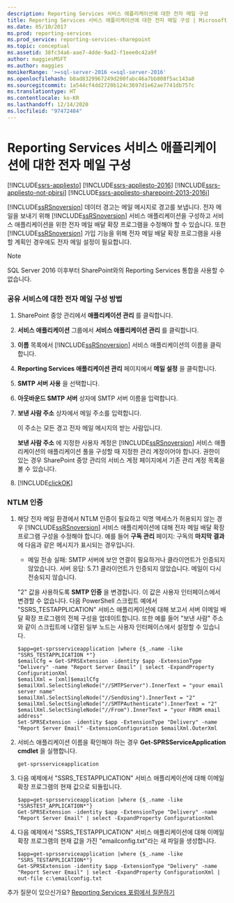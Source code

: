 ```yaml
---
description: Reporting Services 서비스 애플리케이션에 대한 전자 메일 구성
title: Reporting Services 서비스 애플리케이션에 대한 전자 메일 구성 | Microsoft Docs
ms.date: 05/10/2017
ms.prod: reporting-services
ms.prod_service: reporting-services-sharepoint
ms.topic: conceptual
ms.assetid: 38fc34a6-aae7-4dde-9ad2-f1eee0c42a9f
author: maggiesMSFT
ms.author: maggies
monikerRange: '>=sql-server-2016 <=sql-server-2016'
ms.openlocfilehash: b8ad8329967249d200fabc46a7bb808f5ac143a8
ms.sourcegitcommit: 1a544cf4dd2720b124c3697d1e62ae7741db757c
ms.translationtype: HT
ms.contentlocale: ko-KR
ms.lasthandoff: 12/14/2020
ms.locfileid: "97472484"
---
```

# <a name="configure-e-mail-for-a-reporting-services-service-application"></a>Reporting Services 서비스 애플리케이션에 대한 전자 메일 구성

[!INCLUDE[ssrs-appliesto](../../includes/ssrs-appliesto.md)] [!INCLUDE[ssrs-appliesto-2016](../../includes/ssrs-appliesto-2016.md)] [!INCLUDE[ssrs-appliesto-not-pbirsi](../../includes/ssrs-appliesto-not-pbirs.md)] [!INCLUDE[ssrs-appliesto-sharepoint-2013-2016i](../../includes/ssrs-appliesto-sharepoint-2013-2016.md)]

[!INCLUDE[ssRSnoversion](../../includes/ssrsnoversion-md.md)] 데이터 경고는 메일 메시지로 경고를 보냅니다. 전자 메일을 보내기 위해 [!INCLUDE[ssRSnoversion](../../includes/ssrsnoversion-md.md)] 서비스 애플리케이션을 구성하고 서비스 애플리케이션을 위한 전자 메일 배달 확장 프로그램을 수정해야 할 수 있습니다. 또한 [!INCLUDE[ssRSnoversion](../../includes/ssrsnoversion-md.md)] 가입 기능을 위해 전자 메일 배달 확장 프로그램을 사용할 계획인 경우에도 전자 메일 설정이 필요합니다.  

> [!NOTE]
> SQL Server 2016 이후부터 SharePoint와의 Reporting Services 통합을 사용할 수 없습니다.
  
### <a name="to-configure-e-mail-for-the-shared-service"></a>공유 서비스에 대한 전자 메일 구성 방법  
  
1.  SharePoint 중앙 관리에서 **애플리케이션 관리** 를 클릭합니다.  
  
2.  **서비스 애플리케이션** 그룹에서 **서비스 애플리케이션 관리** 를 클릭합니다.  
  
3.  **이름** 목록에서 [!INCLUDE[ssRSnoversion](../../includes/ssrsnoversion-md.md)] 서비스 애플리케이션의 이름을 클릭합니다.  
  
4.  **Reporting Services 애플리케이션 관리** 페이지에서 **메일 설정** 을 클릭합니다.  
  
5.  **SMTP 서버 사용** 을 선택합니다.  
  
6.  **아웃바운드 SMTP 서버** 상자에 SMTP 서버 이름을 입력합니다.  
  
7.  **보낸 사람 주소** 상자에서 메일 주소를 입력합니다.  
  
     이 주소는 모든 경고 전자 메일 메시지의 받는 사람입니다.  
  
     **보낸 사람 주소** 에 지정한 사용자 계정은 [!INCLUDE[ssRSnoversion](../../includes/ssrsnoversion-md.md)] 서비스 애플리케이션의 애플리케이션 풀을 구성할 때 지정한 관리 계정이어야 합니다. 권한이 있는 경우 SharePoint 중앙 관리의 서비스 계정 페이지에서 기존 관리 계정 목록을 볼 수 있습니다.  
  
8.  [!INCLUDE[clickOK](../../includes/clickok-md.md)]  
  
### <a name="ntlm-authentication"></a>NTLM 인증  
  
1.  해당 전자 메일 환경에서 NTLM 인증이 필요하고 익명 액세스가 허용되지 않는 경우 [!INCLUDE[ssRSnoversion](../../includes/ssrsnoversion-md.md)] 서비스 애플리케이션에 대해 전자 메일 배달 확장 프로그램 구성을 수정해야 합니다. 예를 들어 **구독 관리** 페이지: 구독의 **마지막 결과** 에 다음과 같은 메시지가 표시되는 경우입니다.  
  
    -   메일 전송 실패: SMTP 서버에 보안 연결이 필요하거나 클라이언트가 인증되지 않았습니다. 서버 응답: 5.7.1 클라이언트가 인증되지 않았습니다. 메일이 다시 전송되지 않습니다.  
  
     "2" 값을 사용하도록 **SMTP 인증** 을 변경합니다. 이 값은 사용자 인터페이스에서 변경할 수 없습니다. 다음 PowerShell 스크립트 예에서 "SSRS_TESTAPPLICATION" 서비스 애플리케이션에 대해 보고서 서버 이메일 배달 확장 프로그램의 전체 구성을 업데이트합니다. 또한 예를 들어 "보낸 사람" 주소와 같이 스크립트에 나열된 일부 노드는 사용자 인터페이스에서 설정할 수 있습니다.  
  
    ```  
    $app=get-sprsserviceapplication |where {$_.name -like "SSRS_TESTAPPLICATION *"}  
    $emailCfg = Get-SPRSExtension -identity $app -ExtensionType "Delivery" -name "Report Server Email" | select -ExpandProperty ConfigurationXml   
    $emailXml = [xml]$emailCfg   
    $emailXml.SelectSingleNode("//SMTPServer").InnerText = "your email server name"  
    $emailXml.SelectSingleNode("//SendUsing").InnerText = "2"  
    $emailXml.SelectSingleNode("//SMTPAuthenticate").InnerText = "2"  
    $emailXml.SelectSingleNode("//From").InnerText = "your FROM email address"  
    Set-SPRSExtension -identity $app -ExtensionType "Delivery" -name "Report Server Email" -ExtensionConfiguration $emailXml.OuterXml  
    ```  
  
2.  서비스 애플리케이션 이름을 확인해야 하는 경우 **Get-SPRSServiceApplication cmdlet** 을 실행합니다.  
  
    ```  
    get-sprsserviceapplication  
    ```  
  
3.  다음 예제에서 "SSRS_TESTAPPLICATION" 서비스 애플리케이션에 대해 이메일 확장 프로그램의 현재 값으로 되돌립니다.  
  
    ```  
    $app=get-sprsserviceapplication |where {$_.name -like "SSRSTEST_APPLICATION*"}  
    Get-SPRSExtension -identity $app -ExtensionType "Delivery" -name "Report Server Email" | select -ExpandProperty ConfigurationXml  
    ```  
  
4.  다음 예제에서 "SSRS_TESTAPPLICATION" 서비스 애플리케이션에 대해 이메일 확장 프로그램의 현재 값을 가진 "emailconfig.txt"라는 새 파일을 생성합니다.  
  
    ```  
    $app=get-sprsserviceapplication |where {$_.name -like "SSRS_TESTAPPLICATION*"}  
    Get-SPRSExtension -identity $app -ExtensionType "Delivery" -name "Report Server Email" | select -ExpandProperty ConfigurationXml | out-file c:\emailconfig.txt  
    ```  
  
  
추가 질문이 있으신가요? [Reporting Services 포럼에서 질문하기](https://go.microsoft.com/fwlink/?LinkId=620231)
